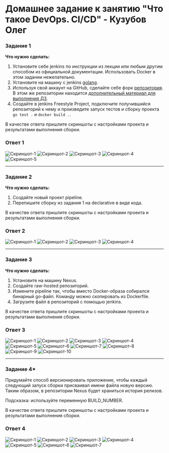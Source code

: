 # Домашнее задание к занятию "Что такое DevOps. СI/СD" - Кузубов Олег


### Задание 1

**Что нужно сделать:**

1. Установите себе jenkins по инструкции из лекции или любым другим способом из официальной документации. Использовать Docker в этом задании нежелательно.
2. Установите на машину с jenkins [golang](https://golang.org/doc/install).
3. Используя свой аккаунт на GitHub, сделайте себе форк [репозитория](https://github.com/netology-code/sdvps-materials.git). В этом же репозитории находится [дополнительный материал для выполнения ДЗ](https://github.com/netology-code/sdvps-materials/blob/main/CICD/8.2-hw.md).
3. Создайте в jenkins Freestyle Project, подключите получившийся репозиторий к нему и произведите запуск тестов и сборку проекта ```go test .``` и  ```docker build .```.

В качестве ответа пришлите скриншоты с настройками проекта и результатами выполнения сборки.

### Ответ 1

![Скриншот-1](https://github.com/EscEller/netology-homework/blob/main/sdvps-02/png/1/1.png)
![Скриншот-2](https://github.com/EscEller/netology-homework/blob/main/sdvps-02/png/1/2.png)
![Скриншот-3](https://github.com/EscEller/netology-homework/blob/main/sdvps-02/png/1/3.png)
![Скриншот-4](https://github.com/EscEller/netology-homework/blob/main/sdvps-02/png/1/4.png)
![Скриншот-5](https://github.com/EscEller/netology-homework/blob/main/sdvps-02/png/1/5.png)

---

### Задание 2

**Что нужно сделать:**

1. Создайте новый проект pipeline.
2. Перепишите сборку из задания 1 на declarative в виде кода.

В качестве ответа пришлите скриншоты с настройками проекта и результатами выполнения сборки.

### Ответ 2

![Скриншот-1](https://github.com/EscEller/netology-homework/blob/main/sdvps-02/png/2/1.png)
![Скриншот-2](https://github.com/EscEller/netology-homework/blob/main/sdvps-02/png/2/2.png)
![Скриншот-3](https://github.com/EscEller/netology-homework/blob/main/sdvps-02/png/2/3.png)
![Скриншот-4](https://github.com/EscEller/netology-homework/blob/main/sdvps-02/png/2/4.png)

---

### Задание 3

**Что нужно сделать:**

1. Установите на машину Nexus.
1. Создайте raw-hosted репозиторий.
1. Измените pipeline так, чтобы вместо Docker-образа собирался бинарный go-файл. Команду можно скопировать из Dockerfile.
1. Загрузите файл в репозиторий с помощью jenkins.

В качестве ответа пришлите скриншоты с настройками проекта и результатами выполнения сборки.

### Ответ 3

![Скриншот-1](https://github.com/EscEller/netology-homework/blob/main/sdvps-02/png/3/1.png)
![Скриншот-2](https://github.com/EscEller/netology-homework/blob/main/sdvps-02/png/3/2.png)
![Скриншот-3](https://github.com/EscEller/netology-homework/blob/main/sdvps-02/png/3/3.png)
![Скриншот-4](https://github.com/EscEller/netology-homework/blob/main/sdvps-02/png/3/4.png)
![Скриншот-5](https://github.com/EscEller/netology-homework/blob/main/sdvps-02/png/3/5.png)
![Скриншот-6](https://github.com/EscEller/netology-homework/blob/main/sdvps-02/png/3/6.png)
![Скриншот-7](https://github.com/EscEller/netology-homework/blob/main/sdvps-02/png/3/7.png)
![Скриншот-8](https://github.com/EscEller/netology-homework/blob/main/sdvps-02/png/3/8.png)
![Скриншот-9](https://github.com/EscEller/netology-homework/blob/main/sdvps-02/png/3/9.png)
![Скриншот-10](https://github.com/EscEller/netology-homework/blob/main/sdvps-02/png/3/10.png)

---

### Задание 4*

Придумайте способ версионировать приложение, чтобы каждый следующий запуск сборки присваивал имени файла новую версию. Таким образом, в репозитории Nexus будет храниться история релизов.

Подсказка: используйте переменную BUILD_NUMBER.

В качестве ответа пришлите скриншоты с настройками проекта и результатами выполнения сборки.

### Ответ 4

![Скриншот-1](https://github.com/EscEller/netology-homework/blob/main/sdvps-02/png/4/1.png)
![Скриншот-2](https://github.com/EscEller/netology-homework/blob/main/sdvps-02/png/4/2.png)
![Скриншот-3](https://github.com/EscEller/netology-homework/blob/main/sdvps-02/png/4/3.png)
![Скриншот-4](https://github.com/EscEller/netology-homework/blob/main/sdvps-02/png/4/4.png)
![Скриншот-5](https://github.com/EscEller/netology-homework/blob/main/sdvps-02/png/4/5.png)
![Скриншот-6](https://github.com/EscEller/netology-homework/blob/main/sdvps-02/png/4/6.png)
![Скриншот-7](https://github.com/EscEller/netology-homework/blob/main/sdvps-02/png/4/7.png)
